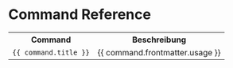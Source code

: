# Command Reference

<script>
  export default {
    computed: {
      commands() {
        return this.$site.pages
          .filter(p => p.path.indexOf('/book/commands/') >= 0)
          .sort((a,b) => (a.title > b.title) ? 1 : ((b.title > a.title) ? -1 : 0));
      }
    }
  }
</script>

<table>
  <tr>
    <th>Command</th>
    <th>Beschreibung</th>
  </tr>
  <tr v-for="command in commands">
   <td><a :href="command.path"><code>{{ command.title }}</code></a></td>
   <td style="white-space: pre-wrap;">{{ command.frontmatter.usage }}</td>
  </tr>
</table>

